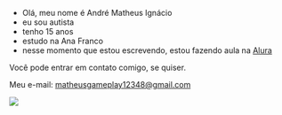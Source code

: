 - Olá, meu nome é André Matheus Ignácio 
- eu sou autista 
- tenho 15 anos 
- estudo na Ana Franco 
- nesse momento que estou escrevendo, estou fazendo aula na [Alura](https://www.alura.com.br)

Você pode entrar em contato comigo, se quiser.

Meu e-mail:
matheusgameplay12348@gmail.com

![](https://media1.tenor.com/m/aSvNzSQUVwAAAAAC/luffy-gear-5.gif)

